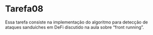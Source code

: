 # Tarefa08
Essa tarefa consiste na implementação do algoritmo para detecção de ataques sanduíches  em DeFi discutido na aula sobre “front running”.
